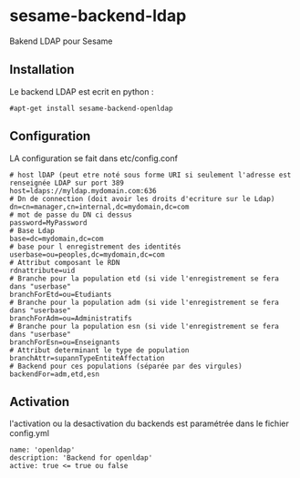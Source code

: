 # sesame-backend-ldap
Bakend LDAP pour Sesame
## Installation 

Le backend LDAP est ecrit en python  : 
```
#apt-get install sesame-backend-openldap

```
## Configuration 
LA configuration se fait dans etc/config.conf

```
# host lDAP (peut etre noté sous forme URI si seulement l'adresse est renseignée LDAP sur port 389
host=ldaps://myldap.mydomain.com:636
# Dn de connection (doit avoir les droits d'ecriture sur le Ldap)
dn=cn=manager,cn=internal,dc=mydomain,dc=com
# mot de passe du DN ci dessus
password=MyPassword
# Base Ldap
base=dc=mydomain,dc=com
# base pour l enregistrement des identités
userbase=ou=peoples,dc=mydomain,dc=com
# Attribut composant le RDN 
rdnattribute=uid
# Branche pour la population etd (si vide l'enregistrement se fera dans "userbase"
branchForEtd=ou=Etudiants
# Branche pour la population adm (si vide l'enregistrement se fera dans "userbase"
branchForAdm=ou=Administratifs
# Branche pour la population esn (si vide l'enregistrement se fera dans "userbase"
branchForEsn=ou=Enseignants
# Attribut determinant le type de population
branchAttr=supannTypeEntiteAffectation
# Backend pour ces populations (séparée par des virgules)
backendFor=adm,etd,esn
```

## Activation 
l'activation ou la desactivation du backends est paramétrée dans le fichier config.yml

```
name: 'openldap'
description: 'Backend for openldap'
active: true <= true ou false
```


